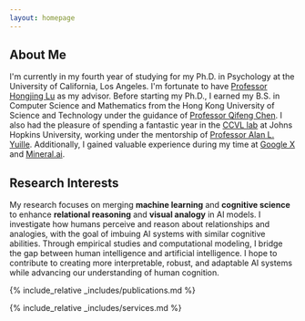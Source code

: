 ```yaml
---
layout: homepage
---
```


## About Me

I'm currently in my fourth year of studying for my Ph.D. in Psychology at the University of California, Los Angeles. 
I'm fortunate to have [Professor Hongjing Lu](https://cvl.psych.ucla.edu/people/) as my advisor. Before starting my 
Ph.D., I earned my B.S. in Computer Science and Mathematics from the Hong Kong University of Science and Technology 
under the guidance of [Professor Qifeng Chen](https://cqf.io/). I also had the pleasure of spending a fantastic 
year in the [CCVL lab](https://ccvl.jhu.edu/) at Johns Hopkins University, working under the mentorship of 
[Professor Alan L. Yuille](https://www.cs.jhu.edu/~ayuille/). 
Additionally, I gained valuable experience during my time at [Google X](https://x.company/) and [Mineral.ai](https://mineral.ai/).


## Research Interests

My research focuses on merging <strong>machine learning</strong> and 
<strong>cognitive science</strong> to enhance <strong>relational reasoning</strong> 
and <strong>visual analogy</strong> in AI models. I investigate how humans perceive 
and reason about relationships and analogies, with the goal of imbuing AI systems with 
similar cognitive abilities. Through empirical studies and 
computational modeling, I bridge the gap between human intelligence and artificial 
intelligence. I hope to contribute to creating more interpretable, robust, and 
adaptable AI systems while advancing our understanding of human cognition.

{% include_relative _includes/publications.md %}

{% include_relative _includes/services.md %}
